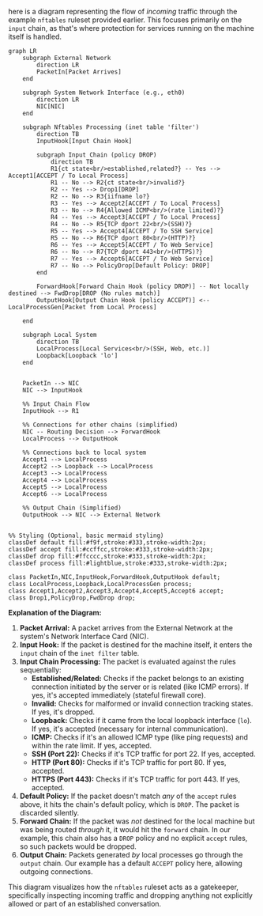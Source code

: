 here is a diagram representing the flow of *incoming* traffic through the example `nftables` ruleset provided earlier. This focuses primarily on the `input` chain, as that's where protection for services running on the machine itself is handled.

```mermaid
graph LR
    subgraph External Network
        direction LR
        PacketIn[Packet Arrives]
    end

    subgraph System Network Interface (e.g., eth0)
        direction LR
        NIC[NIC]
    end

    subgraph Nftables Processing (inet table 'filter')
        direction TB
        InputHook[Input Chain Hook]

        subgraph Input Chain (policy DROP)
            direction TB
            R1{ct state<br/>established,related?} -- Yes --> Accept1[ACCEPT / To Local Process]
            R1 -- No --> R2{ct state<br/>invalid?}
            R2 -- Yes --> Drop1[DROP]
            R2 -- No --> R3{iifname lo?}
            R3 -- Yes --> Accept2[ACCEPT / To Local Process]
            R3 -- No --> R4{Allowed ICMP<br/>(rate limited)?}
            R4 -- Yes --> Accept3[ACCEPT / To Local Process]
            R4 -- No --> R5{TCP dport 22<br/>(SSH)?}
            R5 -- Yes --> Accept4[ACCEPT / To SSH Service]
            R5 -- No --> R6{TCP dport 80<br/>(HTTP)?}
            R6 -- Yes --> Accept5[ACCEPT / To Web Service]
            R6 -- No --> R7{TCP dport 443<br/>(HTTPS)?}
            R7 -- Yes --> Accept6[ACCEPT / To Web Service]
            R7 -- No --> PolicyDrop[Default Policy: DROP]
        end

        ForwardHook[Forward Chain Hook (policy DROP)] -- Not locally destined --> FwdDrop[DROP (No rules match)]
        OutputHook[Output Chain Hook (policy ACCEPT)] <-- LocalProcessGen[Packet from Local Process]

    end

    subgraph Local System
        direction TB
        LocalProcess[Local Services<br/>(SSH, Web, etc.)]
        Loopback[Loopback 'lo']
    end


    PacketIn --> NIC
    NIC --> InputHook

    %% Input Chain Flow
    InputHook --> R1

    %% Connections for other chains (simplified)
    NIC -- Routing Decision --> ForwardHook
    LocalProcess --> OutputHook

    %% Connections back to local system
    Accept1 --> LocalProcess
    Accept2 --> Loopback --> LocalProcess
    Accept3 --> LocalProcess
    Accept4 --> LocalProcess
    Accept5 --> LocalProcess
    Accept6 --> LocalProcess

    %% Output Chain (Simplified)
    OutputHook --> NIC --> External Network


%% Styling (Optional, basic mermaid styling)
classDef default fill:#f9f,stroke:#333,stroke-width:2px;
classDef accept fill:#ccffcc,stroke:#333,stroke-width:2px;
classDef drop fill:#ffcccc,stroke:#333,stroke-width:2px;
classDef process fill:#lightblue,stroke:#333,stroke-width:2px;

class PacketIn,NIC,InputHook,ForwardHook,OutputHook default;
class LocalProcess,Loopback,LocalProcessGen process;
class Accept1,Accept2,Accept3,Accept4,Accept5,Accept6 accept;
class Drop1,PolicyDrop,FwdDrop drop;
```

**Explanation of the Diagram:**

1.  **Packet Arrival:** A packet arrives from the External Network at the system's Network Interface Card (NIC).
2.  **Input Hook:** If the packet is destined for the machine itself, it enters the `input` chain of the `inet filter` table.
3.  **Input Chain Processing:** The packet is evaluated against the rules sequentially:
    * **Established/Related:** Checks if the packet belongs to an existing connection initiated by the server or is related (like ICMP errors). If yes, it's accepted immediately (stateful firewall core).
    * **Invalid:** Checks for malformed or invalid connection tracking states. If yes, it's dropped.
    * **Loopback:** Checks if it came from the local loopback interface (`lo`). If yes, it's accepted (necessary for internal communication).
    * **ICMP:** Checks if it's an allowed ICMP type (like ping requests) and within the rate limit. If yes, accepted.
    * **SSH (Port 22):** Checks if it's TCP traffic for port 22. If yes, accepted.
    * **HTTP (Port 80):** Checks if it's TCP traffic for port 80. If yes, accepted.
    * **HTTPS (Port 443):** Checks if it's TCP traffic for port 443. If yes, accepted.
4.  **Default Policy:** If the packet doesn't match *any* of the `accept` rules above, it hits the chain's default policy, which is `DROP`. The packet is discarded silently.
5.  **Forward Chain:** If the packet was *not* destined for the local machine but was being routed *through* it, it would hit the `forward` chain. In our example, this chain also has a `DROP` policy and no explicit `accept` rules, so such packets would be dropped.
6.  **Output Chain:** Packets generated *by* local processes go through the `output` chain. Our example has a default `ACCEPT` policy here, allowing outgoing connections.

This diagram visualizes how the `nftables` ruleset acts as a gatekeeper, specifically inspecting incoming traffic and dropping anything not explicitly allowed or part of an established conversation.
